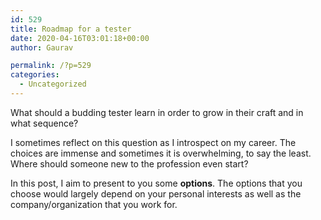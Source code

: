 ```yaml
---
id: 529
title: Roadmap for a tester
date: 2020-04-16T03:01:18+00:00
author: Gaurav

permalink: /?p=529
categories:
  - Uncategorized
---
```

What should a budding tester learn in order to grow in their craft and in what sequence?

I sometimes reflect on this question as I introspect on my career. The choices are immense and sometimes it is overwhelming, to say the least. Where should someone new to the profession even start?

In this post, I aim to present to you some **options**. The options that you choose would largely depend on your personal interests as well as the company/organization that you work for.